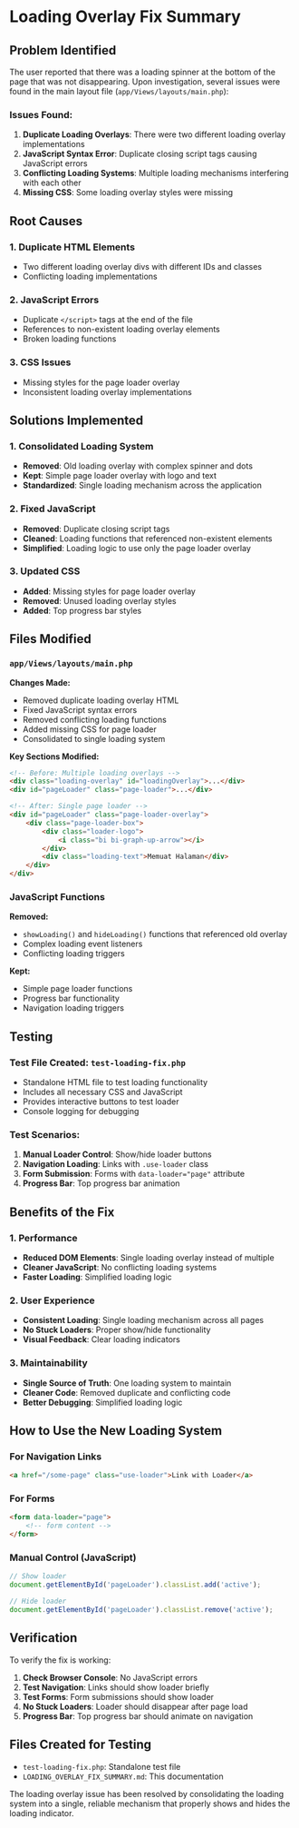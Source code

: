 # Loading Overlay Fix Summary

## Problem Identified
The user reported that there was a loading spinner at the bottom of the page that was not disappearing. Upon investigation, several issues were found in the main layout file (`app/Views/layouts/main.php`):

### Issues Found:
1. **Duplicate Loading Overlays**: There were two different loading overlay implementations
2. **JavaScript Syntax Error**: Duplicate closing script tags causing JavaScript errors
3. **Conflicting Loading Systems**: Multiple loading mechanisms interfering with each other
4. **Missing CSS**: Some loading overlay styles were missing

## Root Causes

### 1. Duplicate HTML Elements
- Two different loading overlay divs with different IDs and classes
- Conflicting loading implementations

### 2. JavaScript Errors
- Duplicate `</script>` tags at the end of the file
- References to non-existent loading overlay elements
- Broken loading functions

### 3. CSS Issues
- Missing styles for the page loader overlay
- Inconsistent loading overlay implementations

## Solutions Implemented

### 1. Consolidated Loading System
- **Removed**: Old loading overlay with complex spinner and dots
- **Kept**: Simple page loader overlay with logo and text
- **Standardized**: Single loading mechanism across the application

### 2. Fixed JavaScript
- **Removed**: Duplicate closing script tags
- **Cleaned**: Loading functions that referenced non-existent elements
- **Simplified**: Loading logic to use only the page loader overlay

### 3. Updated CSS
- **Added**: Missing styles for page loader overlay
- **Removed**: Unused loading overlay styles
- **Added**: Top progress bar styles

## Files Modified

### `app/Views/layouts/main.php`
**Changes Made:**
- Removed duplicate loading overlay HTML
- Fixed JavaScript syntax errors
- Removed conflicting loading functions
- Added missing CSS for page loader
- Consolidated to single loading system

**Key Sections Modified:**
```html
<!-- Before: Multiple loading overlays -->
<div class="loading-overlay" id="loadingOverlay">...</div>
<div id="pageLoader" class="page-loader">...</div>

<!-- After: Single page loader -->
<div id="pageLoader" class="page-loader-overlay">
    <div class="page-loader-box">
        <div class="loader-logo">
            <i class="bi bi-graph-up-arrow"></i>
        </div>
        <div class="loading-text">Memuat Halaman</div>
    </div>
</div>
```

### JavaScript Functions
**Removed:**
- `showLoading()` and `hideLoading()` functions that referenced old overlay
- Complex loading event listeners
- Conflicting loading triggers

**Kept:**
- Simple page loader functions
- Progress bar functionality
- Navigation loading triggers

## Testing

### Test File Created: `test-loading-fix.php`
- Standalone HTML file to test loading functionality
- Includes all necessary CSS and JavaScript
- Provides interactive buttons to test loader
- Console logging for debugging

### Test Scenarios:
1. **Manual Loader Control**: Show/hide loader buttons
2. **Navigation Loading**: Links with `.use-loader` class
3. **Form Submission**: Forms with `data-loader="page"` attribute
4. **Progress Bar**: Top progress bar animation

## Benefits of the Fix

### 1. Performance
- **Reduced DOM Elements**: Single loading overlay instead of multiple
- **Cleaner JavaScript**: No conflicting loading systems
- **Faster Loading**: Simplified loading logic

### 2. User Experience
- **Consistent Loading**: Single loading mechanism across all pages
- **No Stuck Loaders**: Proper show/hide functionality
- **Visual Feedback**: Clear loading indicators

### 3. Maintainability
- **Single Source of Truth**: One loading system to maintain
- **Cleaner Code**: Removed duplicate and conflicting code
- **Better Debugging**: Simplified loading logic

## How to Use the New Loading System

### For Navigation Links
```html
<a href="/some-page" class="use-loader">Link with Loader</a>
```

### For Forms
```html
<form data-loader="page">
    <!-- form content -->
</form>
```

### Manual Control (JavaScript)
```javascript
// Show loader
document.getElementById('pageLoader').classList.add('active');

// Hide loader
document.getElementById('pageLoader').classList.remove('active');
```

## Verification

To verify the fix is working:

1. **Check Browser Console**: No JavaScript errors
2. **Test Navigation**: Links should show loader briefly
3. **Test Forms**: Form submissions should show loader
4. **No Stuck Loaders**: Loader should disappear after page load
5. **Progress Bar**: Top progress bar should animate on navigation

## Files Created for Testing
- `test-loading-fix.php`: Standalone test file
- `LOADING_OVERLAY_FIX_SUMMARY.md`: This documentation

The loading overlay issue has been resolved by consolidating the loading system into a single, reliable mechanism that properly shows and hides the loading indicator.


